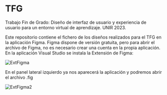 # TFG
Trabajo Fin de Grado: Diseño de interfaz de usuario y experiencia de usuario para un entorno virtual de aprendizaje.
UNIR 2023.

Este repositorio contiene el fichero de los diseños realizados para el TFG en la aplicación Figma.
Figma dispone de versión gratuita, pero para abrir el archivo de Figma, no es necesario crear una cuenta en la propia aplicación. En la aplicación Visual Studio se instala la Extensión de Figma:

![ExtFigma](https://github.com/bpicheleira/TFG/assets/139148481/ffd45023-6b6e-4f6c-b9c6-01df973dff49)


En el panel lateral izquierdo ya nos aparecerá la aplicación y podremos abrir el archivo .fig

![ExtFigma2](https://github.com/bpicheleira/TFG/assets/139148481/dc7c471f-be25-4243-87b4-33fe7599825f)
